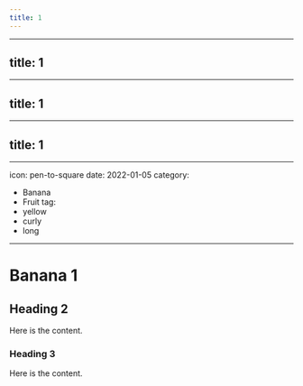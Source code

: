 ```yaml
---
title: 1
---
```

---
title: 1
---
---
title: 1
---
---
title: 1
---
---
icon: pen-to-square
date: 2022-01-05
category:
  - Banana
  - Fruit
tag:
  - yellow
  - curly
  - long
---

# Banana 1

## Heading 2

Here is the content.

### Heading 3

Here is the content.
